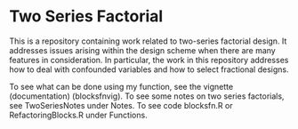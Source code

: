 # Two Series Factorial

This is a repository containing work related to two-series factorial design. It addresses issues arising within the design scheme when there are many features in consideration. In particular, the work in this repository addresses how to deal with confounded variables and how to select fractional designs.

To see what can be done using my function, see the vignette (documentation) (blocksfnvig).
To see some notes on two series factorials, see TwoSeriesNotes under Notes.
To see code blocksfn.R or RefactoringBlocks.R under Functions.
